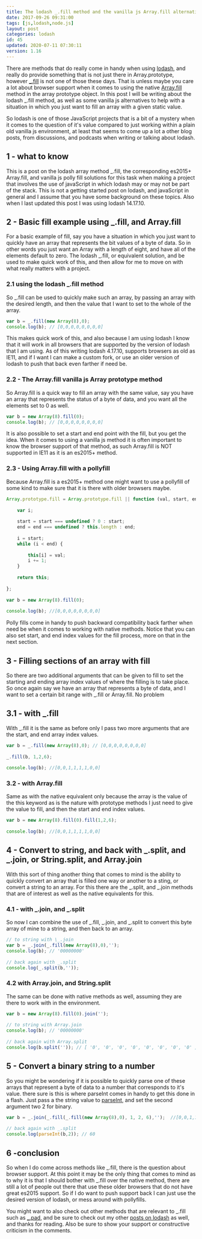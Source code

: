 ```yaml
---
title: The lodash _.fill method and the vanilla js Array.fill alternative
date: 2017-09-26 09:31:00
tags: [js,lodash,node.js]
layout: post
categories: lodash
id: 45
updated: 2020-07-11 07:30:11
version: 1.16
---
```


There are methods that do really come in handy when using [lodash](https://lodash.com/), and really do provide something that is not just there in Array.prototype, however [\_.fill](https://lodash.com/docs/4.17.10#fill) is not one of those these days. That is unless maybe you care a lot about browser support when it comes to using the native [Array.fill](https://developer.mozilla.org/en-US/docs/Web/JavaScript/Reference/Global_Objects/Array/fill) method in the array prototype object. In this post I will be writing about the lodash \_.fill method, as well as some vanilla js alternatives to help with a situation in which you just want to fill an array with a given static value.

So lodash is one of those JavaScript projects that is a bit of a mystery when it comes to the question of it's value compared to just working within a plain old vanilla js environment, at least that seems to come up a lot a other blog posts, from discussions, and podcasts when writing or talking about lodash. 


<!-- more -->

## 1 - what to know

This is a post on the lodash array method \_.fill, the corresponding es2015+ Array.fill, and vanilla js polly fill solutions for this task when making a project that involves the use of javaScript in which lodash may or may not be part of the stack. This is not a getting started post on lodash, and javaScript in general and I assume that you have some background on these topics. Also when I last updated this post I was using lodash 14.17.10.

## 2 - Basic fill example using \_.fill, and Array.fill

For a basic example of fill, say you have a situation in which you just want to quickly have an array that represents the bit values of a byte of data. So in other words you just want an Array with a length of eight, and have all of the elements default to zero. The lodash \_.fill, or equivalent solution, and be used to make quick work of this, and then allow for me to move on with what really matters with a project.

### 2.1 using the lodash _.fill method

So \_.fill can be used to quickly make such an array, by passing an array with the desired length, and then the value that I want to set to the whole of the array.

```js
var b = _.fill(new Array(8),0);
console.log(b); // [0,0,0,0,0,0,0,0]
```

This makes quick work of this, and also because I am using lodash I know that it will work in all browsers that are supported by the version of lodash that I am using. As of this writing lodash 4.17.10, supports browsers as old as IE11, and if I want I can make a custom fork, or use an older version of lodash to push that back even farther if need be.

### 2.2 - The Array.fill vanilla js Array prototype method

So Array.fill is a quick way to fill an array with the same value, say you have an array that represents the status of a byte of data, and you want all the elements set to 0 as well.

```js
var b = new Array(8).fill(0);
console.log(b); // [0,0,0,0,0,0,0,0]
```

It is also possible to set a start and end point with the fill, but you get the idea. When it comes to using a vanilla js method it is often important to know the browser support of that method, as such Array.fill is NOT supported in IE11 as it is an es2015+ method.

### 2.3 - Using Array.fill with a pollyfill

Because Array.fill is a es2015+ method one might want to use a pollyfill of some kind to make sure that it is there with older browsers maybe.

```js
Array.prototype.fill = Array.prototype.fill || function (val, start, end) {
 
    var i;
 
    start = start === undefined ? 0 : start;
    end = end === undefined ? this.length : end;
 
    i = start;
    while (i < end) {
 
        this[i] = val;
        i += 1;
    }
 
    return this;
 
};
 
var b = new Array(8).fill(0);
 
console.log(b); //[0,0,0,0,0,0,0,0]
```

Polly fills come in handy to push backward compatibility back farther when need be when it comes to working with native methods. Notice that you can also set start, and end index values for the fill process, more on that in the next section.

## 3 - Filling sections of an array with fill

So there are two additional arguments that can be given to fill to set the starting and ending array index values of where the filling is to take place. So once again say we have an array that represents a byte of data, and I want to set a certain bit range with \_.fill or Array.fill. No problem

## 3.1 - with \_.fill

With \_.fill it is the same as before only I pass two more arguments that are the start, and end array index values.

```js
var b = _.fill(new Array(8),0); // [0,0,0,0,0,0,0,0]
 
_.fill(b, 1,2,6);
 
console.log(b); //[0,0,1,1,1,1,0,0]
```

### 3.2 - with Array.fill

Same as with the native equivalent only because the array is the value of the this keyword as is the nature with prototype methods I just need to give the value to fill, and then the start and end index values.

```js
var b = new Array(8).fill(0).fill(1,2,6);
 
console.log(b); //[0,0,1,1,1,1,0,0]
```

## 4 - Convert to string, and back with \_.split, and \_.join, or String.split, and Array.join

With this sort of thing another thing that comes to mind is the ability to quickly convert an array that is filled one way or another to a sting, or convert a string to an array. For this there are the \_.split, and \_.join methods that are of interest as well as the native equivalents for this.

### 4.1 - with \_.join, and \_.split

So now I can combine the use of \_.fill, \_.join, and _.split to convert this byte array of mine to a string, and then back to an array.

```js
// to string with \_.join
var b = _.join(_.fill(new Array(8),0),'');
console.log(b); // '00000000'
 
// back again with _.split
console.log(_.split(b,''));
```

### 4.2 with Array.join, and String.split

The same can be done with native methods as well, assuming they are there to work with in the environment.

```js
var b = new Array(8).fill(0).join('');
 
// to string with Array.join
console.log(b); // '00000000'
 
// back again with Array.split
console.log(b.split('')); // [ '0', '0', '0', '0', '0', '0', '0', '0' ]
```

## 5 - Convert a binary string to a number

So you might be wondering if it is possible to quickly parse one of these arrays that represent a byte of data to a number that corresponds to it's value. there sure is this is where parseInt comes in handy to get this done in a flash. Just pass a the string value to [parseInt](https://developer.mozilla.org/en-US/docs/Web/JavaScript/Reference/Global_Objects/Array/fill), and set the second argument two 2 for binary.

```js
var b = _.join(_.fill(_.fill(new Array(8),0), 1, 2, 6),'');  //[0,0,1,1,1,1,0,0]
 
// back again with _.split
console.log(parseInt(b,2)); // 60
```

## 6 -conclusion

So when I do come across methods like \_.fill, there is the question about browser support. At this point it may be the only thing that comes to mind as to why it is that I should bother with \_.fill over the native method, there are still a lot of people out there that use these older browsers that do not have great es2015 support. So if I do want to push support back I can just use the desired version of lodash, or mess around with pollyfills.

You might want to also check out other methods that are relevant to \_.fill such as [\_.pad](/2018/08/03/lodash_padding/), and be sure to check out my other [posts on lodash](/categories/lodash/) as well, and thanks for reading. Also be sure to show your support or constructive criticism in the comments.